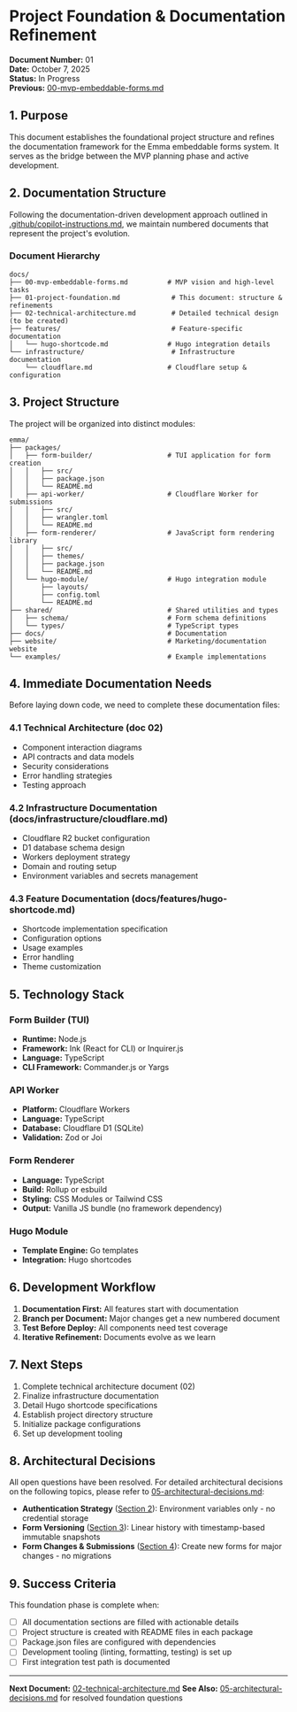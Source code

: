 # Project Foundation & Documentation Refinement

**Document Number:** 01  
**Date:** October 7, 2025  
**Status:** In Progress  
**Previous:** [00-mvp-embeddable-forms.md](./00-mvp-embeddable-forms.md)

## 1. Purpose

This document establishes the foundational project structure and refines the documentation framework for the Emma embeddable forms system. It serves as the bridge between the MVP planning phase and active development.

## 2. Documentation Structure

Following the documentation-driven development approach outlined in [.github/copilot-instructions.md](../.github/copilot-instructions.md), we maintain numbered documents that represent the project's evolution.

### Document Hierarchy

```
docs/
├── 00-mvp-embeddable-forms.md          # MVP vision and high-level tasks
├── 01-project-foundation.md             # This document: structure & refinements
├── 02-technical-architecture.md         # Detailed technical design (to be created)
├── features/                            # Feature-specific documentation
│   └── hugo-shortcode.md               # Hugo integration details
└── infrastructure/                      # Infrastructure documentation
    └── cloudflare.md                   # Cloudflare setup & configuration
```

## 3. Project Structure

The project will be organized into distinct modules:

```
emma/
├── packages/
│   ├── form-builder/                   # TUI application for form creation
│   │   ├── src/
│   │   ├── package.json
│   │   └── README.md
│   ├── api-worker/                     # Cloudflare Worker for submissions
│   │   ├── src/
│   │   ├── wrangler.toml
│   │   └── README.md
│   ├── form-renderer/                  # JavaScript form rendering library
│   │   ├── src/
│   │   ├── themes/
│   │   ├── package.json
│   │   └── README.md
│   └── hugo-module/                    # Hugo integration module
│       ├── layouts/
│       ├── config.toml
│       └── README.md
├── shared/                             # Shared utilities and types
│   ├── schema/                         # Form schema definitions
│   └── types/                          # TypeScript types
├── docs/                               # Documentation
├── website/                            # Marketing/documentation website
└── examples/                           # Example implementations
```

## 4. Immediate Documentation Needs

Before laying down code, we need to complete these documentation files:

### 4.1 Technical Architecture (doc 02)

- Component interaction diagrams
- API contracts and data models
- Security considerations
- Error handling strategies
- Testing approach

### 4.2 Infrastructure Documentation (docs/infrastructure/cloudflare.md)

- Cloudflare R2 bucket configuration
- D1 database schema design
- Workers deployment strategy
- Domain and routing setup
- Environment variables and secrets management

### 4.3 Feature Documentation (docs/features/hugo-shortcode.md)

- Shortcode implementation specification
- Configuration options
- Usage examples
- Error handling
- Theme customization

## 5. Technology Stack

### Form Builder (TUI)

- **Runtime:** Node.js
- **Framework:** Ink (React for CLI) or Inquirer.js
- **Language:** TypeScript
- **CLI Framework:** Commander.js or Yargs

### API Worker

- **Platform:** Cloudflare Workers
- **Language:** TypeScript
- **Database:** Cloudflare D1 (SQLite)
- **Validation:** Zod or Joi

### Form Renderer

- **Language:** TypeScript
- **Build:** Rollup or esbuild
- **Styling:** CSS Modules or Tailwind CSS
- **Output:** Vanilla JS bundle (no framework dependency)

### Hugo Module

- **Template Engine:** Go templates
- **Integration:** Hugo shortcodes

## 6. Development Workflow

1. **Documentation First:** All features start with documentation
2. **Branch per Document:** Major changes get a new numbered document
3. **Test Before Deploy:** All components need test coverage
4. **Iterative Refinement:** Documents evolve as we learn

## 7. Next Steps

1. Complete technical architecture document (02)
2. Finalize infrastructure documentation
3. Detail Hugo shortcode specifications
4. Establish project directory structure
5. Initialize package configurations
6. Set up development tooling

## 8. Architectural Decisions

All open questions have been resolved. For detailed architectural decisions on the following topics, please refer to [05-architectural-decisions.md](./05-architectural-decisions.md):

- **Authentication Strategy** ([Section 2](./05-architectural-decisions.md#2-authentication-strategy-for-cli-deployment)): Environment variables only - no credential storage
- **Form Versioning** ([Section 3](./05-architectural-decisions.md#3-form-versioning-strategy)): Linear history with timestamp-based immutable snapshots
- **Form Changes & Submissions** ([Section 4](./05-architectural-decisions.md#4-form-changes-and-submissions)): Create new forms for major changes - no migrations

## 9. Success Criteria

This foundation phase is complete when:

- [ ] All documentation sections are filled with actionable details
- [ ] Project structure is created with README files in each package
- [ ] Package.json files are configured with dependencies
- [ ] Development tooling (linting, formatting, testing) is set up
- [ ] First integration test path is documented

---

**Next Document:** [02-technical-architecture.md](./02-technical-architecture.md)
**See Also:** [05-architectural-decisions.md](./05-architectural-decisions.md) for resolved foundation questions
